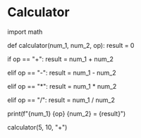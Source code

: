 # Calculator
import math

def calculator(num_1, num_2, op):
  result = 0

  if op == "+":
    result = num_1 + num_2

  elif op == "-":
    result = num_1 - num_2

  elif op == "*":
    result = num_1 * num_2
 
  elif op == "/":
    result = num_1 / num_2

  print(f"{num_1} {op} {num_2} = {result}")

calculator(5, 10, "+")
